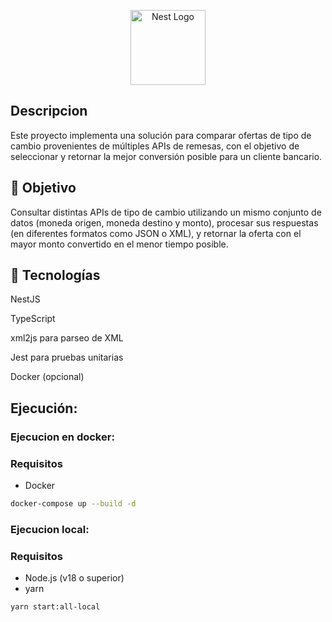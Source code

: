 <p align="center">
  <a href="http://nestjs.com/" target="blank"><img src="https://nestjs.com/img/logo-small.svg" width="120" alt="Nest Logo" /></a>
</p>

[circleci-image]: https://img.shields.io/circleci/build/github/nestjs/nest/master?token=abc123def456
[circleci-url]: https://circleci.com/gh/nestjs/nest


## Descripcion
Este proyecto implementa una solución para comparar ofertas de tipo de cambio provenientes de múltiples APIs de remesas, con el objetivo de seleccionar y retornar la mejor conversión posible para un cliente bancario.

## 🧪 Objetivo
Consultar distintas APIs de tipo de cambio utilizando un mismo conjunto de datos (moneda origen, moneda destino y monto), procesar sus respuestas (en diferentes formatos como JSON o XML), y retornar la oferta con el mayor monto convertido en el menor tiempo posible.



## 🚀 Tecnologías
NestJS

TypeScript

xml2js para parseo de XML

Jest para pruebas unitarias

Docker (opcional)


## Ejecución:

### Ejecucion en docker:
### Requisitos

- Docker


```bash
docker-compose up --build -d
```

### Ejecucion local:
### Requisitos
- Node.js (v18 o superior)
- yarn

```bash
yarn start:all-local
```